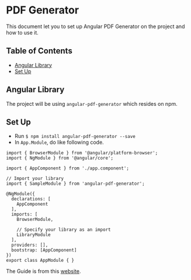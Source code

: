 # PDF Generator
This document let you to set up Angular PDF Generator on the project and how to use it.

## Table of Contents
- [Angular Library](#angular-library)
- [Set Up](#set-up)

## Angular Library
The project will be using `angular-pdf-generator` which resides on npm.

## Set Up
- Run `$ npm install angular-pdf-generator --save`
- In `App.Module`, do like following code.
```
import { BrowserModule } from '@angular/platform-browser';
import { NgModule } from '@angular/core';
 
import { AppComponent } from './app.component';
 
// Import your library
import { SampleModule } from 'angular-pdf-generator';
 
@NgModule({
  declarations: [
    AppComponent
  ],
  imports: [
    BrowserModule,
 
    // Specify your library as an import
    LibraryModule
  ],
  providers: [],
  bootstrap: [AppComponent]
})
export class AppModule { }
```

The Guide is from this [website](https://www.npmjs.com/package/angular-pdf-generator).